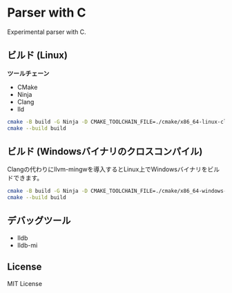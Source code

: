 # Parser with C
Experimental parser with C.

## ビルド (Linux)
**ツールチェーン**
- CMake
- Ninja
- Clang
- lld

```sh
cmake -B build -G Ninja -D CMAKE_TOOLCHAIN_FILE=./cmake/x86_64-linux-clang.cmake
cmake --build build
```

## ビルド (Windowsバイナリのクロスコンパイル)
Clangの代わりにllvm-mingwを導入するとLinux上でWindowsバイナリをビルドできます。
```sh
cmake -B build -G Ninja -D CMAKE_TOOLCHAIN_FILE=./cmake/x86_64-windows-mingw.cmake
cmake --build build
```

## デバッグツール
- lldb
- lldb-mi

## License
MIT License
